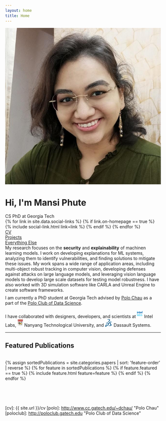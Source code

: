 ```yaml
---
layout: home
title: Home
---
```


<div id="intro-wrapper" class="l-middle">
	<div id="intro-title-wrapper">
		<div id="intro-image-wrapper">
			<img id="intro-image" src="images/portrait.png"></div>
		<div id="intro-title-text-wrapper">
			<h1 id="intro-title">Hi, I'm Mansi Phute</h1>
			<div id="intro-subtitle">CS PhD at Georgia Tech</div>
			<div id="intro-title-socials">
				{% for link in site.data.social-links %}
					{% if link.on-homepage == true %}
						{% include social-link.html link=link %}
					{% endif %}
				{% endfor %}
			</div>
		</div>
	</div>
	<!-- <hr class="l-middle home-hr"> -->
	<div id="everything-else" class="l-middle">
		<a href="{{ site.url }}/cv"><div><i class="fa fa-portrait icon icon-right-space"></i>CV</div></a>
		<a href="{{ site.url }}/projects"><div><i class="fa fa-shapes icon icon-right-space"></i>Projects</div></a>
		<a href="{{ site.url }}/everything-else"><div><i class="fa fa-list-ul icon icon-right-space"></i>Everything Else</div></a>
	</div>
	<div>
		My research focuses on the <b>security</b> and <b>explainability</b> of machinen learning models. I work on developing explanations for ML systems, analyzing them to identify vulnerabilities, and finding solutions to mitigate these issues.
		My work spans a wide range of application areas, including multi-object robust tracking in computer vision, developing defenses against attacks on large language models, and leveraging vision language models to develop large scale datasets for testing model robustness. I have also worked with 3D simulation software like CARLA and Unreal Engine to create software frameworks. 
	</div>
	<div style="height: 0.5rem"></div>
	<div>
		I am currently a PhD student at Georgia Tech advised by <a href="http://www.cc.gatech.edu/~dchau/">Polo Chau</a> as a part of the <a href="http://poloclub.gatech.edu">Polo Club of Data Science</a>.
		<br>
	</div>
	<div style="height: 1rem"></div>
	<div>
		I have collaborated with designers, developers, and scientists at <img class="intro-logo" style="width: 19px; padding-bottom: 5px;" src="/images/intellabs.svg"> Intel Labs, <img class="intro-logo" style="width: 18px; padding-bottom: 3px;" src="/images/ntu.svg"> Nanyang Technological University, and <img class="intro-logo" style="width: 24px;" src="/images/dassault_logo_small.svg"> Dassault Systems.
	</div>
</div>


<hr class="l-middle home-hr">

<h2 class="feature-title l-middle"> Featured Publications </h2>
<div style="height: 1rem"></div>
<div class="cover-wrapper cover-wrapper-1-col l-page">
	{% assign sortedPublications = site.categories.papers | sort: 'feature-order' | reverse %}
	{% for feature in sortedPublications %}
		{% if feature.featured == true %}
			{% include feature.html feature=feature %}
		{% endif %}
	{% endfor %}
</div>

<div style="height: 4rem"></div>

<!-- <h2 class="feature-title l-middle">
	<a href="{{ site.url }}/everything-else" style="color: #303030">Everything Else</a>
</h2>
<div style="height: 1rem"></div>
<div id="everything-else" class="l-middle">
	<a href="{{ site.url }}/projects"><div>All Projects</div></a>
	<a href="{{ site.url }}/blog"><div>Blogs</div></a>
    <a href="{{ site.url }}/tools"><div>Tools</div></a>
</div> -->


[gt]: http://www.gatech.edu "Georgia Tech"
[cse]: http://cse.gatech.edu "Georgia Tech Computational Science and Engineering"
[coc]: http://www.cc.gatech.edu "Georgia Tech College of Computing"

[cv]: {{ site.url }}/cv
[polo]: http://www.cc.gatech.edu/~dchau/ "Polo Chau"
[poloclub]: http://poloclub.gatech.edu "Polo Club of Data Science"

<!-- <img class="intro-logo" style="width: 19px; padding-bottom: 5px;" src="/images/poloclub.png"> <a href="http://poloclub.gatech.edu">Polo Club of Data Science</a> -->

<!-- I have strong interests in building reliable algorithms and toolkits that understand, fortify and democratize AI security with an eye towards scalability and practicality in real-world settings.  -->

<!-- , with an emphasis on enhancing deep learning algorithm safety and explainability. I achieve this through methods of architecture modification, multi-task learning, and visualizing model behavior under adversarial attacks. My work also spans application domains such as multimodal systems, object detection, object tracking, table representation learning, and structural health monitoring. -->


<!-- In general, I have strong interests in creating scalable, efficient, and robust multimodal models.
scalable and practical AI security algorithms and toolkits. -->
